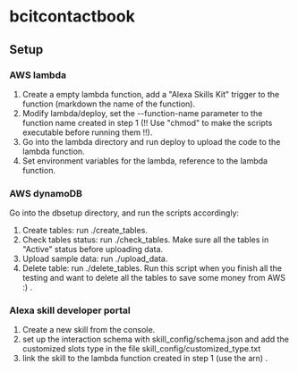 # bcitcontactbook

## Setup

### AWS lambda
1. Create a empty lambda function, add a "Alexa Skills Kit" trigger to the function (markdown the name of the function). 
2. Modify lambda/deploy, set the --function-name parameter to the function name created in step 1 (!! Use "chmod" to make the scripts executable before running them !!). 
3. Go into the lambda directory and run deploy to upload the code to the lambda function.
4. Set environment variables for the lambda, reference to the lambda function. 

### AWS dynamoDB
Go into the dbsetup directory, and run the scripts accordingly:
1. Create tables:  run ./create_tables.
2. Check tables status: run ./check_tables. Make sure all the tables in "Active" status before uploading data. 
3. Upload sample data: run ./upload_data.
4. Delete table: run ./delete_tables. Run this script when you finish all the testing and want to delete all the tables to save some money from AWS :) .

### Alexa skill developer portal
1. Create a new skill from the console. 
2. set up the interaction schema with skill_config/schema.json and add the customized slots type in the file skill_config/customized_type.txt
3. link the skill to the lambda function created in step 1 (use the arn) .



